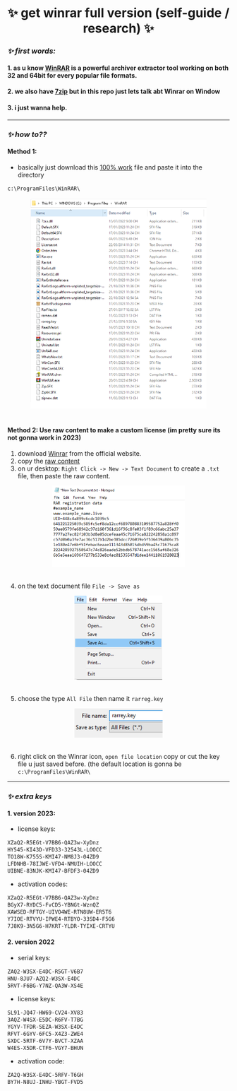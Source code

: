 <h1 align="center"> ✨ get winrar full version (self-guide / research) ✨ </h1> 

### ***✨ first words:*** 
#### 1. as u know [WinRAR](https://www.win-rar.com/) is a powerful archiver extractor tool working on both 32 and 64bit for every popular file formats.
#### 2. we also have [7zip](https://www.7-zip.org/) but in this repo just lets talk abt Winrar on Window
#### 3. i just wanna help. 

---

### ***✨ how to??*** 
#### Method 1:
- basically just download this [100% work](https://github.com/nnbaocuong99/free-winrar/blob/main/key-files-collection/100%25%20work.zip) file and paste it into the directory 

```
c:\ProgramFiles\WinRAR\ 
```

<div align="center">
    <img src="https://github.com/nnbaocuong99/free-winrar/blob/main/imgs/directory.png" alt="uvu" width="400">
    <br>
    <br>
</div>

<!--
<img src="https://github.com/nnbaocuong99/free-winrar/blob/main/imgs/directory.png">
-->

#### Method 2: Use raw content to make a custom license (im pretty sure its not gonna work in 2023)

1. download [Winrar](https://www.win-rar.com/download.html?&L=0) from the official website.
2. copy the [raw content](https://github.com/nnbaocuong99/free-winrar/tree/main/content)
3. on ur desktop: `Right Click -> New -> Text Document`  to create a `.txt` file, then paste the raw content.

<div align="center">
    <img src="https://github.com/nnbaocuong99/free-winrar/blob/main/imgs/text%20document.png" alt="uvu" width="300">
    <br>
    <br>
</div>

4. on the text document file `File -> Save as`
<div align="center">
    <img src="https://github.com/nnbaocuong99/free-winrar/blob/main/imgs/save%20as.png" alt="uvu" width="200">
    <br>
    <br>
</div>

5. choose the type `All File` then name it `rarreg.key`
<div align="center">
    <img src="https://github.com/nnbaocuong99/free-winrar/blob/main/imgs/setting.png" alt="uvu" width="200">
    <br>
    <br>
</div>

6. right click on the Winrar icon, `open file location` copy or cut the key file u just saved before. (the default location is gonna be `c:\ProgramFiles\WinRAR\`

---

### ***✨ extra keys*** 

#### 1. version 2023:
- license keys:
```
XZaQ2-R5EGt-V7BB6-QAZ3w-XyDnz
HY545-KI43D-VFD33-32543L-LOOCC
TO18W-K755S-KMI47-NM8J3-04ZD9
LFDNHB-78IJWE-VFD4-NMUIH-LOOCC
UIBNE-83NJK-KMI47-BFDF3-04ZD9
```

- activation codes:
```
XZaQ2-R5EGt-V7BB6-QAZ3w-XyDnz
BGyX7-RYDC5-FvCD5-YBNGt-WznQZ
XAWSED-RFTGY-UIVO4WE-RTN8UW-ER5T6
Y7IOE-RTVYU-IPWE4-RTBYO-33SD4-F5G6
7J8K9-3N5G6-H7KRT-YLDR-TYIXE-CRTYU
```

#### 2. version 2022
- serial keys:
```
ZAQ2-W3SX-E4DC-R5GT-V6B7
HNU-8JU7-AZQ2-W3SX-E4DC
5RVT-F6BG-Y7NZ-QA3W-XS4E
```

- license keys:
```
SL91-JQ47-HW69-CV24-XV83
3AQZ-W4SX-E5DC-R6FV-T7BG
YGYV-TFDR-SEZA-W3SX-E4DC
RFVT-6GYV-6FC5-X4Z3-ZWE4
SXDC-5RTF-6V7Y-BVCT-XZAA
W4ES-X5DR-CTF6-VGY7-BHUN
```

- activation code:
```
ZA2Q-W3SX-E4DC-5RFV-T6GH
BY7H-N8UJ-INHU-YBGT-FVD5
```
